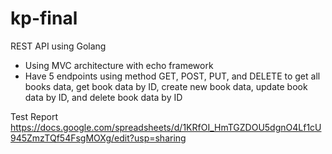 # kp-final

REST API using Golang

- Using MVC architecture with echo framework
- Have 5 endpoints using method GET, POST, PUT, and DELETE to get all books data, get book data by ID, create new book data, update book data by ID, and delete book data by ID

Test Report
https://docs.google.com/spreadsheets/d/1KRfOI_HmTGZDOU5dgnO4Lf1cU945ZmzTQf54FsgMOXg/edit?usp=sharing
